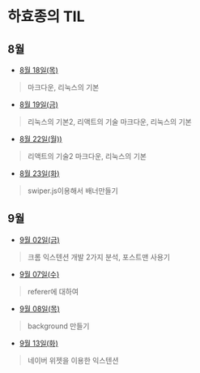 # 하효종의 TIL

## 8월
   - [8월 18일(목)](8월/0818.md) 
   > 마크다운, 리눅스의 기본
   - [8월 19일(금)](8월/0819.md)
> 리눅스의 기본2, 리액트의 기술
   > 마크다운, 리눅스의 기본
   - [8월 22일(월))](8월/0822.md)
> 리액트의 기술2
   > 마크다운, 리눅스의 기본
   - [8월 23일(화)](8월/0823.md)
> swiper.js이용해서 배너만들기


## 9월
 - [9월 02일(금)](9월/0902.md)
 > 크롬 익스텐션 개발 2가지 분석, 포스트맨 사용기
 - [9월 07일(수)](9월/0907.md)
 >referer에 대하여
 - [9월 08일(목)](9월/0908.md)
 >background 만들기
 - [9월 13일(화)](9월/0913.md)
 >네이버 위젯을 이용한 익스텐션